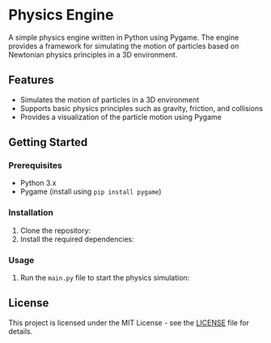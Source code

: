 # Physics Engine

A simple physics engine written in Python using Pygame. The engine provides a framework for simulating the motion of particles based on Newtonian physics principles in a 3D environment.

## Features

- Simulates the motion of particles in a 3D environment
- Supports basic physics principles such as gravity, friction, and collisions
- Provides a visualization of the particle motion using Pygame

## Getting Started

### Prerequisites

- Python 3.x
- Pygame (install using `pip install pygame`)

### Installation

1. Clone the repository:   
2. Install the required dependencies:

### Usage

1. Run the `main.py` file to start the physics simulation:

## License

This project is licensed under the MIT License - see the [LICENSE](LICENSE) file for details.


